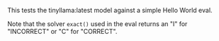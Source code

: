 This tests the tinyllama:latest model against a simple Hello World eval.

Note that the solver `exact()` used in the eval returns an "I" for "INCORRECT" or "C" for "CORRECT".